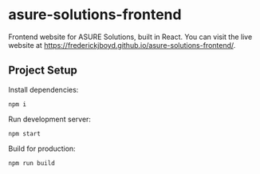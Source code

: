 # asure-solutions-frontend

Frontend website for ASURE Solutions, built in React. You can visit the live
website at https://frederickjboyd.github.io/asure-solutions-frontend/.

## Project Setup

Install dependencies:

```
npm i
```

Run development server:

```
npm start
```

Build for production:

```
npm run build
```
